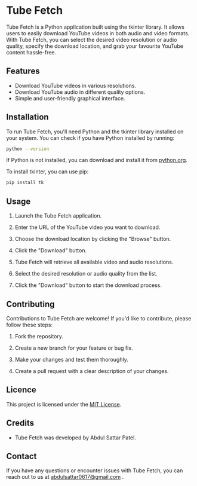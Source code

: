 
# Tube Fetch

Tube Fetch is a Python application built using the tkinter library. It allows users to easily download YouTube videos in both audio and video formats. With Tube Fetch, you can select the desired video resolution or audio quality, specify the download location, and grab your favourite YouTube content hassle-free.

## Features

- Download YouTube videos in various resolutions.
- Download YouTube audio in different quality options.
- Simple and user-friendly graphical interface.

## Installation

To run Tube Fetch, you'll need Python and the tkinter library installed on your system. You can check if you have Python installed by running:

```bash
python --version
```

If Python is not installed, you can download and install it from [python.org](https://www.python.org/downloads/).

To install tkinter, you can use pip:

```bash
pip install tk
```

## Usage

1. Launch the Tube Fetch application.

2. Enter the URL of the YouTube video you want to download.

3. Choose the download location by clicking the "Browse" button.

4. Click the "Download" button.

5. Tube Fetch will retrieve all available video and audio resolutions.

6. Select the desired resolution or audio quality from the list.

7. Click the "Download" button to start the download process.

## Contributing

Contributions to Tube Fetch are welcome! If you'd like to contribute, please follow these steps:

1. Fork the repository.

2. Create a new branch for your feature or bug fix.

3. Make your changes and test them thoroughly.

4. Create a pull request with a clear description of your changes.

## Licence

This project is licensed under the [MIT License](LICENCE).

## Credits

- Tube Fetch was developed by Abdul Sattar Patel.

## Contact

If you have any questions or encounter issues with Tube Fetch, you can reach out to us at abdulsattar0617@gmail.com .



